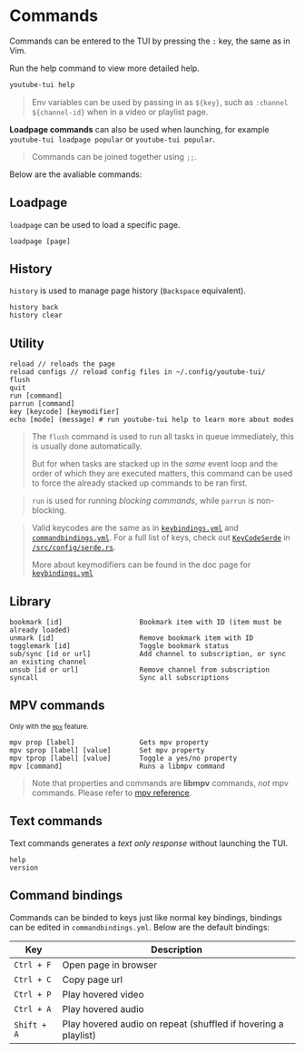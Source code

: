# Commands

Commands can be entered to the TUI by pressing the `:` key, the same as in Vim.

Run the help command to view more detailed help.

```sh
youtube-tui help
```

> Env variables can be used by passing in as `${key}`, such as `:channel ${channel-id}` when in a video or playlist page.

**Loadpage commands** can also be used when launching, for example `youtube-tui loadpage popular` or `youtube-tui popular`.

> Commands can be joined together using `;;`.

Below are the avaliable commands:

## Loadpage

`loadpage` can be used to load a specific page.

```vim
loadpage [page]
```

## History

`history` is used to manage page history (`Backspace` equivalent).

```vim
history back
history clear
```

## Utility

```vim
reload // reloads the page
reload configs // reload config files in ~/.config/youtube-tui/
flush
quit
run [command]
parrun [command]
key [keycode] [keymodifier]
echo [mode] (message) # run youtube-tui help to learn more about modes
```

> The `flush` command is used to run all tasks in queue immediately, this is usually done automatically.
>
> But for when tasks are stacked up in the *same* event loop and the order of which they are executed matters, this command can be used to force the already stacked up commands to be ran first.

> `run` is used for running *blocking commands*, while `parrun` is non-blocking.

> Valid keycodes are the same as in [`keybindings.yml`](./config/keybindings.md) and [`commandbindings.yml`](./config/commandbindings.md). For a full list of keys, check out [`KeyCodeSerde`](https://docs.rs/youtube-tui/latest/youtube_tui/config/serde/enum.KeyCodeSerde.html) in [`/src/config/serde.rs`](https://github.com/Siriusmart/youtube-tui/blob/master/src/config/serde.rs).
>
> More about keymodifiers can be found in the doc page for [`keybindings.yml`](./config/keybindings.md)

## Library

```vim
bookmark [id]                   Bookmark item with ID (item must be already loaded)
unmark [id]                     Remove bookmark item with ID
togglemark [id]                 Toggle bookmark status
sub/sync [id or url]            Add channel to subscription, or sync an existing channel
unsub [id or url]               Remove channel from subscription
syncall                         Sync all subscriptions
```

## MPV commands

<sub>Only with the [`mpv`](installation.md#mpv-default) feature.</sub>

```vim
mpv prop [label]                Gets mpv property
mpv sprop [label] [value]       Set mpv property
mpv tprop [label] [value]       Toggle a yes/no property
mpv [command]                   Runs a libmpv command
```

> Note that properties and commands are **libmpv** commands, *not* mpv commands. Please refer to [mpv reference](https://mpv.io/manual/master/).

## Text commands

Text commands generates a *text only response* without launching the TUI.

```vim
help
version
```

## Command bindings

Commands can be binded to keys just like normal key bindings, bindings can be edited in `commandbindings.yml`. Below are the default bindings:

|Key|Description|
|---|---|
|`Ctrl + F`|Open page in browser|
|`Ctrl + C`|Copy page url|
|`Ctrl + P`|Play hovered video|
|`Ctrl + A`|Play hovered audio|
|`Shift + A`|Play hovered audio on repeat (shuffled if hovering a playlist)|
